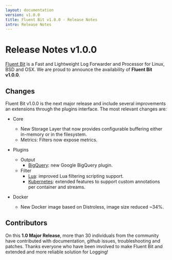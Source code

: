 ```yaml
---
layout: documentation
version: v1.0.0
title: Fluent Bit v1.0.0 - Release Notes
intro: Release Notes
---
```


# Release Notes v1.0.0

[Fluent Bit](http://fluentbit.io) is a Fast and Lightweight Log Forwarder and Processor for Linux, BSD and OSX. We are proud to announce the availability of __Fluent Bit v1.0.0__.

## Changes

Fluent Bit v1.0.0 is the next major release and include several improvements an extensions through the plugins interface. The most relevant changes are:

  - Core
    - New Storage Layer that now provides configurable buffering either in-memory or in the filesystem.
    - Metrics: Filters now expose metrics.

  - Plugins
    - Output
      - [BigQuery](https://docs.fluentbit.io/manual/output/bigquery): new Google BigQuery plugin.
    - Filter
      - [Lua](https://docs.fluentbit.io/manual/filter/lua): improved Lua filtering scripting support.
      - [Kubernetes](https://docs.fluentbit.io/manual/filter/kubernetes): extended features to support custom annotations per container and streams.

  - Docker
    - New Docker image based on Distroless, image size reduced ~34%.

## Contributors

On this __1.0 Major Release__, more than 30 individuals from the community have contributed with documentation, github issues, troubleshooting and patches. Thanks everyone who have been involved to make Fluent Bit and extended and more reliable solution for Logging!

